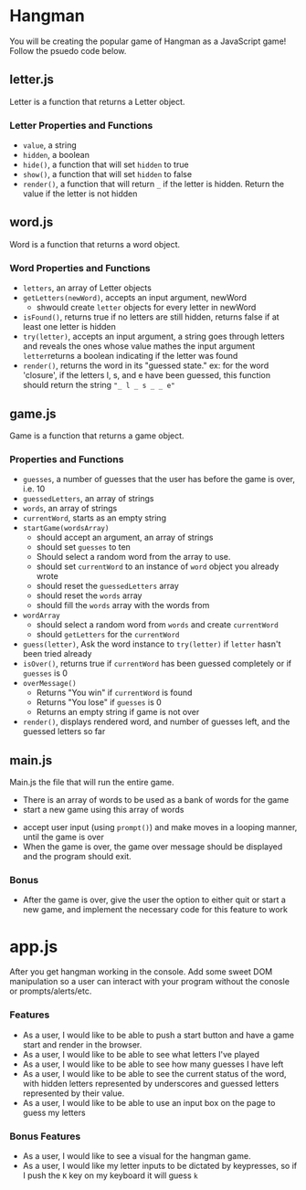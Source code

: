 # Hangman

You will be creating the popular game of Hangman as a JavaScript game! Follow the psuedo code below.

## letter.js 
Letter is a function that returns a Letter object.  

### Letter Properties and Functions
- `value`, a string
- `hidden`, a boolean
- `hide()`, a function that will set `hidden` to true
- `show()`, a function that will set `hidden` to false
- `render()`, a function that will return ` _ ` if the letter is hidden. Return the value if the letter is not hidden

## word.js
Word is a function that returns a word object.

### Word Properties and Functions
- `letters`, an array of Letter objects
- `getLetters(newWord)`, accepts an input argument, newWord
  + shwould create `letter` objects for every letter in newWord
- `isFound()`, returns true if no letters are still hidden, returns false if at least one letter is hidden
- `try(letter)`, accepts an input argument, a string goes through letters and reveals the ones whose value mathes the input argument `letter`returns a boolean indicating if the letter was found
- `render()`, returns the word in its "guessed state." ex: for the word 'closure', if the letters l, s, and e have been guessed, this function should return the string `"_ l _ s _ _ e"`

## game.js
Game is a function that returns a game object.

### Properties and Functions 
- `guesses`, a number of guesses that the user has before the game is over, i.e. 10
- `guessedLetters`, an array of strings
- `words`, an array of strings
- `currentWord`, starts as an empty string
- `startGame(wordsArray)`
  + should accept an argument, an array of strings
  + should set `guesses` to ten
  + Should select a random word from the array to use.
  + should set `currentWord` to an instance of `word` object you already wrote
  + should reset the `guessedLetters` array
  + should reset the `words` array
  + should fill the `words` array with the words from
- `wordArray`
  + should select a random word from `words` and create `currentWord`
  + should `getLetters` for the `currentWord`
- `guess(letter)`, Ask the word instance to `try(letter)` if `letter` hasn't been tried already
- `isOver()`, returns true if `currentWord` has been guessed completely or if `guesses` is 0
- `overMessage()`
  + Returns "You win" if `currentWord` is found
  + Returns "You lose" if `guesses` is 0
  + Returns an empty string if game is not over
- `render()`, displays rendered word, and number of guesses left, and the guessed letters so far


## main.js
Main.js the file that will run the entire game.
- There is an array of words to be used as a bank of words for the game
- start a new game using this array of words
* accept user input (using `prompt()`) and make moves in a looping manner, until the game is over
* When the game is over, the game over message should be displayed and the
program should exit.

### Bonus
* After the game is over, give the user the option to either quit or start a new game, and implement the necessary code for this feature to work

# app.js
After you get hangman working in the console. Add some sweet DOM manipulation so a user can interact with your program without the conosle or prompts/alerts/etc.

### Features
* As a user, I would like to be able to push a start button and have a game start and render in the browser.
* As a user, I would like to be able to see what letters I've played
* As a user, I would like to be able to see how many guesses I have left
* As a user, I would like to be able to see the current status of the word, with hidden letters represented by underscores and guessed letters represented by their value.
* As a user, I would like to be able to use an input box on the page to guess my letters

### Bonus Features
* As a user, I would like to see a visual for the hangman game. 
* As a user, I would like my letter inputs to be dictated by keypresses, so if I push the `K` key on my keyboard it will guess `k`

